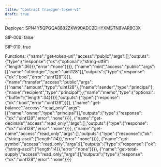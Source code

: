 ```yaml
---
title: "Contract friedger-token-v1"
draft: true
---
```

Deployer: SPN4Y5QPGQA8882ZXW90ADC2DHYXMSTN8VAR8C3X

SIP-009: false

SIP-010: true

Functions:
{"name":"get-token-uri","access":"public","args":[],"outputs":{"type":{"response":{"ok":{"optional":{"string-utf8":{"length":36}}},"error":"none"}}}}, {"name":"mint","access":"public","args":[{"name":"ufriedger","type":"uint128"}],"outputs":{"type":{"response":{"ok":"bool","error":"uint128"}}}}, {"name":"transfer","access":"public","args":[{"name":"amount","type":"uint128"},{"name":"sender","type":"principal"},{"name":"recipient","type":"principal"},{"name":"memo","type":{"optional":{"buffer":{"length":34}}}}],"outputs":{"type":{"response":{"ok":"bool","error":"uint128"}}}}, {"name":"get-balance","access":"read_only","args":[{"name":"owner","type":"principal"}],"outputs":{"type":{"response":{"ok":"uint128","error":"none"}}}}, {"name":"get-decimals","access":"read_only","args":[],"outputs":{"type":{"response":{"ok":"uint128","error":"none"}}}}, {"name":"get-name","access":"read_only","args":[],"outputs":{"type":{"response":{"ok":{"string-ascii":{"length":14}},"error":"none"}}}}, {"name":"get-symbol","access":"read_only","args":[],"outputs":{"type":{"response":{"ok":{"string-ascii":{"length":4}},"error":"none"}}}}, {"name":"get-total-supply","access":"read_only","args":[],"outputs":{"type":{"response":{"ok":"uint128","error":"none"}}}}
